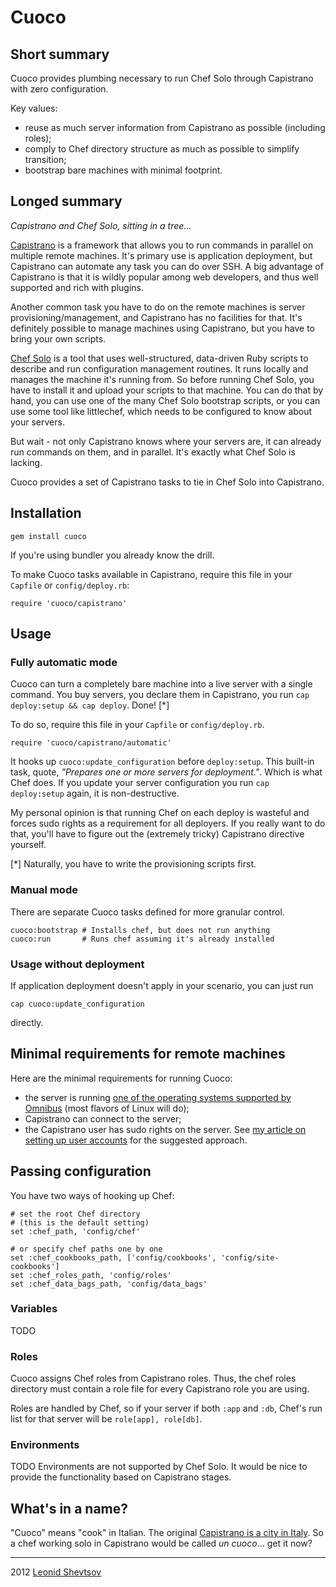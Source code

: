 # Cuoco

## Short summary

Cuoco provides plumbing necessary to run Chef Solo through Capistrano with zero configuration.

Key values:

* reuse as much server information from Capistrano as possible (including roles);
* comply to Chef directory structure as much as possible to simplify transition;
* bootstrap bare machines with minimal footprint.

## Longed summary

*Capistrano and Chef Solo, sitting in a tree...*

[Capistrano](https://github.com/capistrano/capistrano#capistrano) is a framework that allows you to run commands in parallel on multiple remote machines. It's primary use is application deployment, but Capistrano can automate any task you can do over SSH. A big advantage of Capistrano is that it is wildly popular among web developers, and thus well supported and rich with plugins.

Another common task you have to do on the remote machines is server provisioning/management, and Capistrano has no facilities for that. It's definitely possible to manage machines using Capistrano, but you have to bring your own scripts.

[Chef Solo](http://wiki.opscode.com/display/chef/Chef+Solo) is a tool that uses well-structured, data-driven Ruby scripts to describe and run configuration management routines. It runs locally and manages the machine it's running from. So before running Chef Solo, you have to install it and upload your scripts to that machine. You can do that by hand, you can use one of the many Chef Solo bootstrap scripts, or you can use some tool like littlechef, which needs to be configured to know about your servers.

But wait - not only Capistrano knows where your servers are, it can already run commands on them, and in parallel. It's exactly what Chef Solo is lacking.

Cuoco provides a set of Capistrano tasks to tie in Chef Solo into Capistrano.

## Installation

    gem install cuoco

If you're using bundler you already know the drill.

To make Cuoco tasks available in Capistrano, require this file in your `Capfile` or `config/deploy.rb`:

    require 'cuoco/capistrano'

## Usage

### Fully automatic mode

Cuoco can turn a completely bare machine into a live server with a single command. You buy servers, you declare them in Capistrano, you run `cap deploy:setup && cap deploy`. Done! [*]

To do so, require this file in your `Capfile` or `config/deploy.rb`.

    require 'cuoco/capistrano/automatic'

It hooks up `cuoco:update_configuration` before `deploy:setup`. This built-in task, quote, 
*"Prepares one or more servers for deployment."*. Which is what Chef does. If you 
update your server configuration you run `cap deploy:setup` again, it is non-destructive.

My personal opinion is that running Chef on each deploy is wasteful and forces
sudo rights as a requirement for all deployers. If you really want to do that, you'll
have to figure out the (extremely tricky) Capistrano directive yourself.

[*] Naturally, you have to write the provisioning scripts first.

### Manual mode

There are separate Cuoco tasks defined for more granular control.

    cuoco:bootstrap # Installs chef, but does not run anything
    cuoco:run       # Runs chef assuming it's already installed

### Usage without deployment

If application deployment doesn't apply in your scenario, you can just run

    cap cuoco:update_configuration

directly.

## Minimal requirements for remote machines

Here are the minimal requirements for running Cuoco:

* the server is running [one of the operating systems supported by Omnibus](http://wiki.opscode.com/display/chef/Installing+Omnibus+Chef+Client+on+Linux+and+Mac#InstallingOmnibusChefClientonLinuxandMac-TestedOperatingSystems) (most flavors of Linux will do);
* Capistrano can connect to the server;
* the Capistrano user has sudo rights on the server. See [my article on setting up user accounts](http://leonid.shevtsov.me/en/how-to-set-up-user-accounts-on-your-web-server) for the suggested approach.

## Passing configuration

You have two ways of hooking up Chef:

    # set the root Chef directory 
    # (this is the default setting)
    set :chef_path, 'config/chef'

    # or specify chef paths one by one
    set :chef_cookbooks_path, ['config/cookbooks', 'config/site-cookbooks']
    set :chef_roles_path, 'config/roles'
    set :chef_data_bags_path, 'config/data_bags'

### Variables

TODO

### Roles

Cuoco assigns Chef roles from Capistrano roles. Thus, the chef roles directory
must contain a role file for every Capistrano role you are using.

Roles are handled by Chef, so if your server if both `:app` and `:db`, Chef's run list for that server will be `role[app], role[db]`.

### Environments

TODO Environments are not supported by Chef Solo. It would be nice to provide the functionality based on Capistrano stages.

## What's in a name?

"Cuoco" means "cook" in Italian. The original [Capistrano is a city in Italy](https://maps.google.com/maps?f=q&source=s_q&hl=en&geocode=&q=Capistrano,+Vibo+Valentia,+Italy&aq=0&oq=capistrano,+italy&sll=37.0625,-95.677068&sspn=60.376022,135.263672&vpsrc=0&t=h&ie=UTF8&hq=&hnear=Capistrano,+Province+of+Vibo+Valentia,+Calabria,+Italy&z=16). So a chef working solo in Capistrano would be called *un cuoco*... get it now?

* * * 

2012 [Leonid Shevtsov](http://leonid.shevtsov.me)